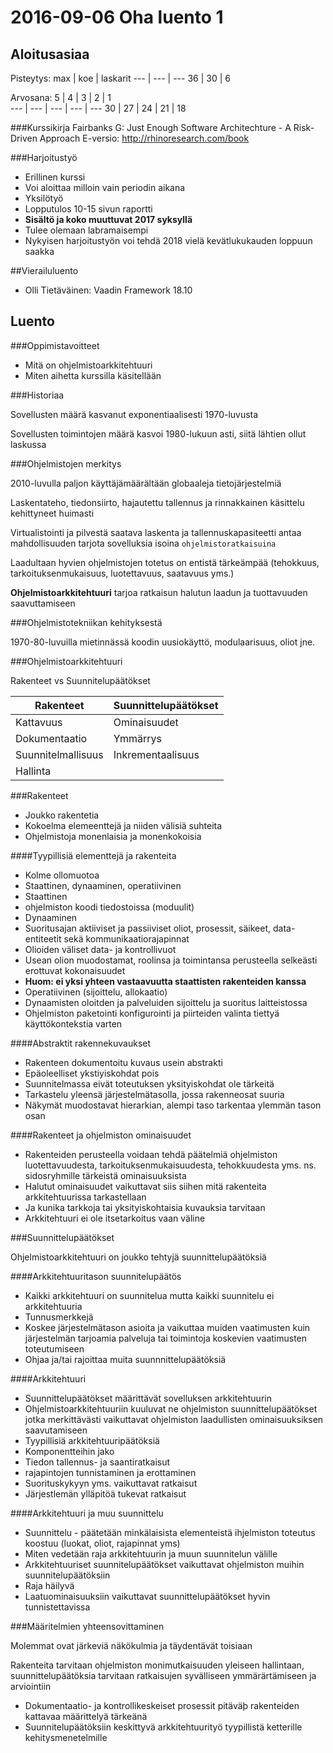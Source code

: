 2016-09-06 Oha luento 1
========================

Aloitusasiaa
------------

Pisteytys:
max | koe | laskarit 
--- | --- | --- 
36  | 30  | 6

Arvosana:
5 | 4 | 3 | 2  | 1  
--- | --- | --- | --- | --- 
30 | 27 | 24 | 21 | 18 

###Kurssikirja
Fairbanks G: Just Enough Software Architechture - A Risk-Driven Approach
E-versio:
http://rhinoresearch.com/book
 
###Harjoitustyö
* Erillinen kurssi
* Voi aloittaa milloin vain periodin aikana
* Yksilötyö
* Lopputulos 10-15 sivun raportti
* **Sisältö ja koko muuttuvat 2017 syksyllä**
* Tulee olemaan labramaisempi
* Nykyisen harjoitustyön voi tehdä 2018 vielä kevätlukukauden loppuun saakka

##Vierailuluento
* Olli Tietäväinen: Vaadin Framework 18.10

Luento
------

###Oppimistavoitteet
* Mitä on ohjelmistoarkkitehtuuri
* Miten aihetta kurssilla käsitellään

###Historiaa

Sovellusten määrä kasvanut exponentiaalisesti 1970-luvusta

Sovellusten toimintojen määrä kasvoi 1980-lukuun asti, siitä lähtien ollut laskussa

###Ohjelmistojen merkitys

2010-luvulla paljon käyttäjämäärältään globaaleja tietojärjestelmiä

Laskentateho, tiedonsiirto, hajautettu tallennus ja rinnakkainen käsittelu kehittyneet huimasti

Virtualistointi ja pilvestä saatava laskenta ja tallennuskapasiteetti antaa mahdollisuuden tarjota sovelluksia isoina `ohjelmistoratkaisuina`

Laadultaan hyvien ohjelmistojen totetus on entistä tärkeämpää (tehokkuus, tarkoituksenmukaisuus, luotettavuus, saatavuus yms.)

**Ohjelmistoarkkitehtuuri** tarjoa ratkaisun halutun laadun ja tuottavuuden saavuttamiseen

###Ohjelmistotekniikan kehityksestä

1970-80-luvuilla mietinnässä koodin uusiokäyttö, modulaarisuus, oliot jne.

###Ohjelmistoarkkitehtuuri

Rakenteet vs Suunnitelupäätökset

| Rakenteet           | Suunnittelupäätökset |
| --- | --- |
| Kattavuus           | Ominaisuudet         |
| Dokumentaatio       | Ymmärrys             |
| Suunnitelmallisuus  | Inkrementaalisuus    |
| Hallinta            |                      |

###Rakenteet

* Joukko rakentetia
* Kokoelma elemeenttejä ja niiden välisiä suhteita
* Ohjelmistoja monenlaisia ja monenkokoisia

####Tyypillisiä elementtejä ja rakenteita
* Kolme ollomuotoa
 * Staattinen, dynaaminen, operatiivinen
* Staattinen 
 * ohjelmiston koodi tiedostoissa (moduulit)
* Dynaaminen
 * Suoritusajan aktiiviset ja passiiviset oliot, prosessit, säikeet, data-entiteetit sekä kommunikaatiorajapinnat
 * Olioiden väliset data- ja kontrollivuot
 * Usean olion muodostamat, roolinsa ja toimintansa perusteella selkeästi erottuvat kokonaisuudet
 * **Huom: ei yksi yhteen vastaavuutta staattisten rakenteiden kanssa**
* Operatiivinen (sijoittelu, allokaatio)
 * Dynaamisten oloitden ja palveluiden sijoittelu ja suoritus laitteistossa
 * Ohjelmiston paketointi konfigurointi ja piirteiden valinta tiettyä käyttökontekstia varten

####Abstraktit rakennekuvaukset
* Rakenteen dokumentoitu kuvaus usein abstrakti
 * Epäoleelliset ykstiyiskohdat pois
 * Suunnitelmassa eivät toteutuksen yksityiskohdat ole tärkeitä
 * Tarkastelu yleensä järjestelmätasolla, jossa rakenneosat suuria
 * Näkymät muodostavat hierarkian, alempi taso tarkentaa ylemmän tason osan

####Rakenteet ja ohjelmiston ominaisuudet
* Rakenteiden perusteella voidaan tehdä päätelmiä ohjelmiston luotettavuudesta, tarkoituksenmukaisuudesta, tehokkuudesta yms. ns. sidosryhmille tärkeistä ominaisuuksista
* Halutut ominaisuudet vaikuttavat siis siihen mitä rakenteita arkkitehtuurissa tarkastellaan
 * Ja kunika tarkkoja tai yksityiskohtaisia kuvauksia tarvitaan
* Arkkitehtuuri ei ole itsetarkoitus vaan väline

###Suunnittelupäätökset

Ohjelmistoarkkitehtuuri on joukko tehtyjä suunnittelupäätöksiä

####Arkkitehtuuritason suunnitelupäätös
* Kaikki arkkitehtuuri on suunnitelua mutta kaikki suunnitelu ei arkkitehtuuria
* Tunnusmerkkejä
 * Koskee järjestelmätason asioita ja vaikuttaa muiden vaatimusten kuin järjestelmän tarjoamia palveluja tai toimintoja koskevien vaatimusten toteutumiseen
 * Ohjaa ja/tai rajoittaa muita suunnnittelupäätöksiä

####Arkkitehtuuri
* Suunnittelupäätökset määrittävät sovelluksen arkkitehtuurin
* Ohjelmistoarkkitehtuuriin kuuluvat ne ohjelmiston suunnittelupäätökset jotka merkittävästi vaikuttavat ohjelmiston laadullisten ominaisuuksiksen saavutamiseen
* Tyypillisiä arkkitehtuuripäätöksiä
 * Komponentteihin jako
 * Tiedon tallennus- ja saantiratkaisut
 * rajapintojen tunnistaminen ja erottaminen
 * Suorituskykyyn yms. vaikuttavat ratkaisut
 * Järjestlemän ylläpitöä tukevat ratkaisut

####Arkkitehtuuri ja muu suunnittelu
* Suunnittelu - päätetään minkälaisista elementeistä ihjelmiston toteutus koostuu (luokat, oliot, rajapinnat yms)
* Miten vedetään raja arkkitehtuurin ja muun suunnitelun välille
* Arkkitehtuuriset suunnitelupäätökset vaikuttavat ohjelmiston muihin suunnitelupäätöksiin
* Raja häilyvä
* Laatuominaisuuksiin vaikuttavat suunnittelupäätökset hyvin tunnistettavissa

###Määritelmien yhteensovittaminen

Molemmat ovat järkeviä näkökulmia ja täydentävät toisiaan

Rakenteita tarvitaan ohjelmiston monimutkaisuuden yleiseen hallintaan, suunnittelupäätöksia tarvitaan ratkaisujen syvälliseen ymmärärtämiseen ja arviointiin
* Dokumentaatio- ja kontrollikeskeiset prosessit pitäväþ rakenteiden kattavaa määrittelyä tärkeänä
* Suunnitelupäätöksiin keskittyvä arkkitehtuurityö tyypillistä ketterille kehitysmenetelmille 
